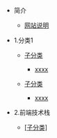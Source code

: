 * 简介
    * [网站说明](README.md)

* 1.分类1
	* [子分类]()
		* [xxxx](/url)
	
	* [子分类]()
		* [xxxx](/url)

	
* 2.前端技术栈
    * [[子分类]](/)

 